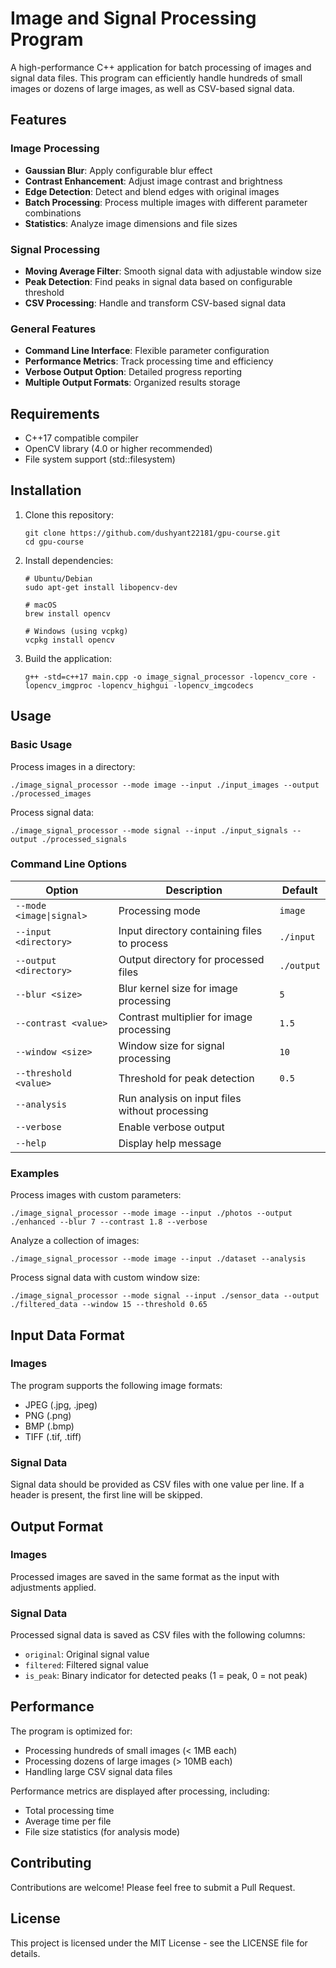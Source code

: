 # Image and Signal Processing Program

A high-performance C++ application for batch processing of images and signal data files. This program can efficiently handle hundreds of small images or dozens of large images, as well as CSV-based signal data.

## Features

### Image Processing
- **Gaussian Blur**: Apply configurable blur effect
- **Contrast Enhancement**: Adjust image contrast and brightness
- **Edge Detection**: Detect and blend edges with original images
- **Batch Processing**: Process multiple images with different parameter combinations
- **Statistics**: Analyze image dimensions and file sizes

### Signal Processing
- **Moving Average Filter**: Smooth signal data with adjustable window size
- **Peak Detection**: Find peaks in signal data based on configurable threshold
- **CSV Processing**: Handle and transform CSV-based signal data

### General Features
- **Command Line Interface**: Flexible parameter configuration
- **Performance Metrics**: Track processing time and efficiency
- **Verbose Output Option**: Detailed progress reporting
- **Multiple Output Formats**: Organized results storage

## Requirements

- C++17 compatible compiler
- OpenCV library (4.0 or higher recommended)
- File system support (std::filesystem)

## Installation

1. Clone this repository:
   ```
   git clone https://github.com/dushyant22181/gpu-course.git
   cd gpu-course
   ```

2. Install dependencies:
   ```
   # Ubuntu/Debian
   sudo apt-get install libopencv-dev

   # macOS
   brew install opencv

   # Windows (using vcpkg)
   vcpkg install opencv
   ```

3. Build the application:
   ```
   g++ -std=c++17 main.cpp -o image_signal_processor -lopencv_core -lopencv_imgproc -lopencv_highgui -lopencv_imgcodecs
   ```

## Usage

### Basic Usage

Process images in a directory:
```
./image_signal_processor --mode image --input ./input_images --output ./processed_images
```

Process signal data:
```
./image_signal_processor --mode signal --input ./input_signals --output ./processed_signals
```

### Command Line Options

| Option | Description | Default |
|--------|-------------|---------|
| `--mode <image\|signal>` | Processing mode | `image` |
| `--input <directory>` | Input directory containing files to process | `./input` |
| `--output <directory>` | Output directory for processed files | `./output` |
| `--blur <size>` | Blur kernel size for image processing | `5` |
| `--contrast <value>` | Contrast multiplier for image processing | `1.5` |
| `--window <size>` | Window size for signal processing | `10` |
| `--threshold <value>` | Threshold for peak detection | `0.5` |
| `--analysis` | Run analysis on input files without processing | |
| `--verbose` | Enable verbose output | |
| `--help` | Display help message | |

### Examples

Process images with custom parameters:
```
./image_signal_processor --mode image --input ./photos --output ./enhanced --blur 7 --contrast 1.8 --verbose
```

Analyze a collection of images:
```
./image_signal_processor --mode image --input ./dataset --analysis
```

Process signal data with custom window size:
```
./image_signal_processor --mode signal --input ./sensor_data --output ./filtered_data --window 15 --threshold 0.65
```

## Input Data Format

### Images
The program supports the following image formats:
- JPEG (.jpg, .jpeg)
- PNG (.png)
- BMP (.bmp)
- TIFF (.tif, .tiff)

### Signal Data
Signal data should be provided as CSV files with one value per line. If a header is present, the first line will be skipped.

## Output Format

### Images
Processed images are saved in the same format as the input with adjustments applied.

### Signal Data
Processed signal data is saved as CSV files with the following columns:
- `original`: Original signal value
- `filtered`: Filtered signal value
- `is_peak`: Binary indicator for detected peaks (1 = peak, 0 = not peak)

## Performance

The program is optimized for:
- Processing hundreds of small images (< 1MB each)
- Processing dozens of large images (> 10MB each)
- Handling large CSV signal data files

Performance metrics are displayed after processing, including:
- Total processing time
- Average time per file
- File size statistics (for analysis mode)

## Contributing

Contributions are welcome! Please feel free to submit a Pull Request.

## License

This project is licensed under the MIT License - see the LICENSE file for details.
